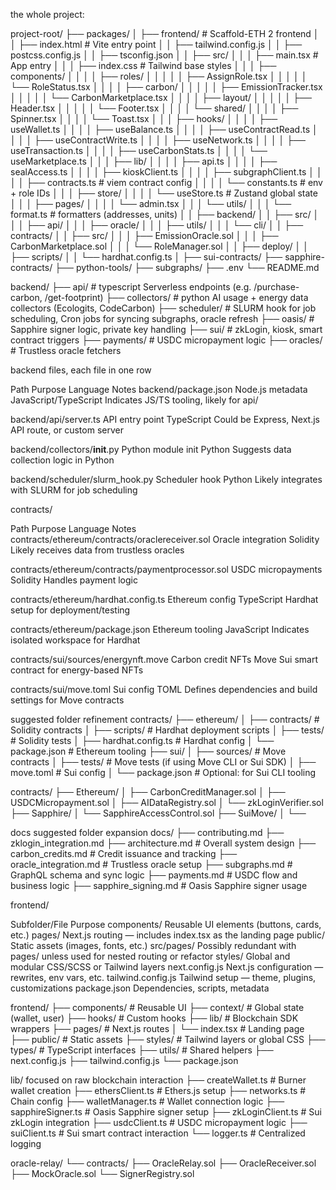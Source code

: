 the whole project:

project-root/
├── packages/
│   ├── frontend/                    # Scaffold-ETH 2 frontend
│   │   ├── index.html               # Vite entry point
│   │   ├── tailwind.config.js
│   │   ├── postcss.config.js
│   │   ├── tsconfig.json
│   │   ├── src/
│   │   │   ├── main.tsx             # App entry
│   │   │   ├── index.css            # Tailwind base styles
│   │   │   ├── components/
│   │   │   │   ├── roles/
│   │   │   │   │   ├── AssignRole.tsx
│   │   │   │   │   └── RoleStatus.tsx
│   │   │   │   ├── carbon/
│   │   │   │   │   ├── EmissionTracker.tsx
│   │   │   │   │   └── CarbonMarketplace.tsx
│   │   │   │   ├── layout/
│   │   │   │   │   ├── Header.tsx
│   │   │   │   │   └── Footer.tsx
│   │   │   │   └── shared/
│   │   │   │       ├── Spinner.tsx
│   │   │   │       └── Toast.tsx
│   │   │   ├── hooks/
│   │   │   │   ├── useWallet.ts
│   │   │   │   ├── useBalance.ts
│   │   │   │   ├── useContractRead.ts
│   │   │   │   ├── useContractWrite.ts
│   │   │   │   ├── useNetwork.ts
│   │   │   │   ├── useTransaction.ts
│   │   │   │   ├── useCarbonStats.ts
│   │   │   │   └── useMarketplace.ts
│   │   │   ├── lib/
│   │   │   │   ├── api.ts
│   │   │   │   ├── sealAccess.ts
│   │   │   │   ├── kioskClient.ts
│   │   │   │   ├── subgraphClient.ts
│   │   │   │   ├── contracts.ts         # viem contract config
│   │   │   │   └── constants.ts         # env + role IDs
│   │   │   ├── store/
│   │   │   │   └── useStore.ts          # Zustand global state
│   │   │   ├── pages/
│   │   │   │   └── admin.tsx
│   │   │   └── utils/
│   │   │       └── format.ts            # formatters (addresses, units)
│
│   ├── backend/
│   │   ├── src/
│   │   │   ├── api/
│   │   │   ├── oracle/
│   │   │   ├── utils/
│   │   │   └── cli/
│
│   ├── contracts/
│   │   ├── src/
│   │   │   ├── EmissionOracle.sol
│   │   │   ├── CarbonMarketplace.sol
│   │   │   └── RoleManager.sol
│   │   ├── deploy/
│   │   ├── scripts/
│   │   └── hardhat.config.ts
│
├── sui-contracts/
├── sapphire-contracts/
├── python-tools/
├── subgraphs/
├── .env
└── README.md





















backend/
├── api/                # typescript Serverless endpoints (e.g. /purchase-carbon, /get-footprint)
├── collectors/         # python AI usage + energy data collectors (Ecologits, CodeCarbon)
├── scheduler/          # SLURM hook for job scheduling, Cron jobs for syncing subgraphs, oracle refresh
├── oasis/              # Sapphire signer logic, private key handling
├── sui/                # zkLogin, kiosk, smart contract triggers
├── payments/           # USDC micropayment logic
├── oracles/            # Trustless oracle fetchers


backend files, each file in one row

Path	Purpose	Language	Notes
backend/package.json	Node.js metadata	JavaScript/TypeScript	Indicates JS/TS tooling, likely for api/

backend/api/server.ts	API entry point	TypeScript	Could be Express, Next.js API route, or custom server

backend/collectors/__init__.py	Python module init	Python	Suggests data collection logic in Python

backend/scheduler/slurm_hook.py	Scheduler hook	Python	Likely integrates with SLURM for job scheduling












contracts/

Path	Purpose	Language	Notes
contracts/ethereum/contracts/oraclereceiver.sol	Oracle integration	Solidity	Likely receives data from trustless oracles

contracts/ethereum/contracts/paymentprocessor.sol	USDC micropayments	Solidity	Handles payment logic

contracts/ethereum/hardhat.config.ts	Ethereum config	TypeScript	Hardhat setup for deployment/testing

contracts/ethereum/package.json	Ethereum tooling	JavaScript	Indicates isolated workspace for Hardhat

contracts/sui/sources/energynft.move	Carbon credit NFTs	Move	Sui smart contract for energy-based NFTs

contracts/sui/move.toml	Sui config	TOML	Defines dependencies and build settings for Move contracts

suggested folder refinement
contracts/
├── ethereum/
│   ├── contracts/           # Solidity contracts
│   ├── scripts/             # Hardhat deployment scripts
│   ├── tests/               # Solidity tests
│   ├── hardhat.config.ts    # Hardhat config
│   └── package.json         # Ethereum tooling
├── sui/
│   ├── sources/             # Move contracts
│   ├── tests/               # Move tests (if using Move CLI or Sui SDK)
│   ├── move.toml            # Sui config
│   └── package.json         # Optional: for Sui CLI tooling




contracts/
├── Ethereum/
│   ├── CarbonCreditManager.sol
│   ├── USDCMicropayment.sol
│   ├── AIDataRegistry.sol
│   └── zkLoginVerifier.sol
├── Sapphire/
│   └── SapphireAccessControl.sol
├── SuiMove/
│   └── <Move modules>











docs suggested folder expansion
docs/
├── contributing.md
├── zklogin_integration.md
├── architecture.md          # Overall system design
├── carbon_credits.md        # Credit issuance and tracking
├── oracle_integration.md    # Trustless oracle setup
├── subgraphs.md             # GraphQL schema and sync logic
├── payments.md              # USDC flow and business logic
├── sapphire_signing.md      # Oasis Sapphire signer usage













frontend/

Subfolder/File	Purpose
components/	Reusable UI elements (buttons, cards, etc.)
pages/	Next.js routing — includes index.tsx as the landing page
public/	Static assets (images, fonts, etc.)
src/pages/	Possibly redundant with pages/ unless used for nested routing or refactor
styles/	Global and modular CSS/SCSS or Tailwind layers
next.config.js	Next.js configuration — rewrites, env vars, etc.
tailwind.config.js	Tailwind setup — theme, plugins, customizations
package.json	Dependencies, scripts, metadata

frontend/
├── components/         # Reusable UI
├── context/            # Global state (wallet, user)
├── hooks/              # Custom hooks
├── lib/                # Blockchain SDK wrappers
├── pages/              # Next.js routes
│   └── index.tsx       # Landing page
├── public/             # Static assets
├── styles/             # Tailwind layers or global CSS
├── types/              # TypeScript interfaces
├── utils/              # Shared helpers
├── next.config.js
├── tailwind.config.js
└── package.json











lib/
focused on raw blockchain interaction
├── createWallet.ts         # Burner wallet creation
├── ethersClient.ts         # Ethers.js setup
├── networks.ts             # Chain config
├── walletManager.ts        # Wallet connection logic
├── sapphireSigner.ts       # Oasis Sapphire signer setup
├── zkLoginClient.ts        # Sui zkLogin integration
├── usdcClient.ts           # USDC micropayment logic
├── suiClient.ts            # Sui smart contract interaction
└── logger.ts               # Centralized logging








oracle-relay/
└── contracts/
    ├── OracleRelay.sol
    ├── OracleReceiver.sol
    ├── MockOracle.sol
    └── SignerRegistry.sol

















